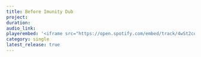 ```yaml
---
title: Before Imunity Dub
project:
duration:
audio_link:
playerembed: '<iframe src="https://open.spotify.com/embed/track/4wSt2cquqVsDSg9FAyKo6i" width="300" height="80" frameborder="0" allowtransparency="true" allow="encrypted-media"></iframe>'
category: single
latest_release: true
---
```


